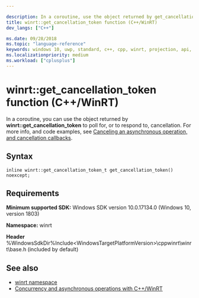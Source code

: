 ```yaml
---

description: In a coroutine, use the object returned by get_cancellation_token to poll for, or to respond to, cancellation.
title: winrt::get_cancellation_token function (C++/WinRT)
dev_langs: ["C++"]

ms.date: 09/28/2018
ms.topic: "language-reference"
keywords: windows 10, uwp, standard, c++, cpp, winrt, projection, api, reference
ms.localizationpriority: medium
ms.workload: ["cplusplus"]
---
```


# winrt::get_cancellation_token function (C++/WinRT)

In a coroutine, you can use the object returned by **winrt::get_cancellation_token** to poll for, or to respond to, cancellation. For more info, and code examples, see [Canceling an asynchronous operation, and cancellation callbacks](/windows/uwp/cpp-and-winrt-apis/concurrency-2#canceling-an-asynchronous-operation-and-cancellation-callbacks).

## Syntax
```cppwinrt
inline winrt::get_cancellation_token_t get_cancellation_token() noexcept;
```

## Requirements
**Minimum supported SDK:** Windows SDK version 10.0.17134.0 (Windows 10, version 1803)

**Namespace:** winrt

**Header** %WindowsSdkDir%Include\<WindowsTargetPlatformVersion>\cppwinrt\winrt\base.h (included by default)

## See also
* [winrt namespace](winrt.md)
* [Concurrency and asynchronous operations with C++/WinRT](/windows/uwp/cpp-and-winrt-apis/concurrency)
